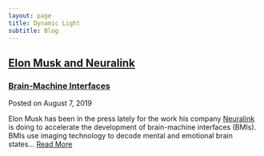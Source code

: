 ```yaml
---
layout: page
title: Dynamic Light
subtitle: Blog
---
```

<div class="posts-list">
  <article class="post-preview">
    <a href="/2019-08-07-Elon-Musk/">
	  <h2 class="post-title">Elon Musk and Neuralink</h2>
	  <h3 class="post-subtitle">
	    Brain-Machine Interfaces
	  </h3>	    
    </a>
    <p class="post-meta">
      Posted on August 7, 2019
    </p>
    <div class="post-entry">
      Elon Musk has been in the press lately for the work his company <a href="https://https://www.neuralink.com"> Neuralink</a> is doing to accelerate the development of brain-machine interfaces (BMIs). BMIs use imaging technology to decode mental and emotional brain states...
	  <a href="/2019-08-07-Elon-Musk/" class="post-read-more">Read More</a>
    </div>
  
   </article>
